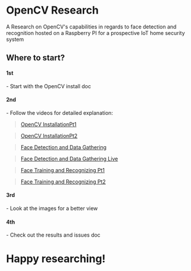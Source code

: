 # OpenCV Research

A Research on OpenCV's capabilities in regards to face detection and recognition hosted on a Raspberry PI for a prospective IoT home security system 

## Where to start? 
<p><h4>1st</h4> - Start with the OpenCV install doc</p>
<p><h4>2nd</h4> - Follow the videos for detailed explanation:</p>

> [OpenCV InstallationPt1](https://youtu.be/wTLws48u02g) 

> [OpenCV InstallationPt2](https://youtu.be/RH9ILZDL900)

> [Face Detection and Data Gathering](https://youtu.be/K991xb-ozKA)

> [Face Detection and Data Gathering Live](https://youtu.be/-gHYLn7idVA)

> [Face Training and Recognizing Pt1](https://youtu.be/nqb9dhIR-Kw)

> [Face Training and Recognizing Pt2](https://youtu.be/xkwMPqs5owY)

<p><h4>3rd</h4> - Look at the images for a better view</p>
<p><h4>4th</h4> - Check out the results and issues doc</p>

# Happy researching!
